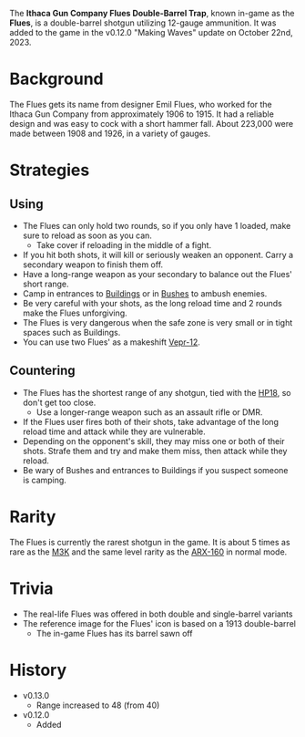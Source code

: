 The **Ithaca Gun Company Flues Double-Barrel Trap**, known in-game as the **Flues**, is a double-barrel shotgun utilizing 12-gauge ammunition. It was added to the game in the v0.12.0 "Making Waves" update on October 22nd, 2023.

# Background

The Flues gets its name from designer Emil Flues, who worked for the Ithaca Gun Company from approximately 1906 to 1915. It had a reliable design and was easy to cock with a short hammer fall. About 223,000 were made between 1908 and 1926, in a variety of gauges.

# Strategies

## Using
- The Flues can only hold two rounds, so if you only have 1 loaded, make sure to reload as soon as you can.
  - Take cover if reloading in the middle of a fight.
- If you hit both shots, it will kill or seriously weaken an opponent. Carry a secondary weapon to finish them off.
- Have a long-range weapon as your secondary to balance out the Flues' short range.
- Camp in entrances to [Buildings](/buildings) or in [Bushes](/obstacles/bush) to ambush enemies.
- Be very careful with your shots, as the long reload time and 2 rounds make the Flues unforgiving.
- The Flues is very dangerous when the safe zone is very small or in tight spaces such as Buildings.
- You can use two Flues' as a makeshift [Vepr-12](/weapons/guns/vepr12).

## Countering
- The Flues has the shortest range of any shotgun, tied with the [HP18](/weapons/guns/hp18), so don't get too close.
  - Use a longer-range weapon such as an assault rifle or DMR.
- If the Flues user fires both of their shots, take advantage of the long reload time and attack while they are vulnerable.
- Depending on the opponent's skill, they may miss one or both of their shots. Strafe them and try and make them miss, then attack while they reload.
- Be wary of Bushes and entrances to Buildings if you suspect someone is camping.

# Rarity

The Flues is currently the rarest shotgun in the game. It is about 5 times as rare as the [M3K](/weapons/guns/m3k) and the same level rarity as the [ARX-160](/weapons/guns/arx160) in normal mode.

# Trivia

- The real-life Flues was offered in both double and single-barrel variants
- The reference image for the Flues' icon is based on a 1913 double-barrel
  - The in-game Flues has its barrel sawn off

# History

- v0.13.0
  - Range increased to 48 (from 40)
- v0.12.0
  - Added
